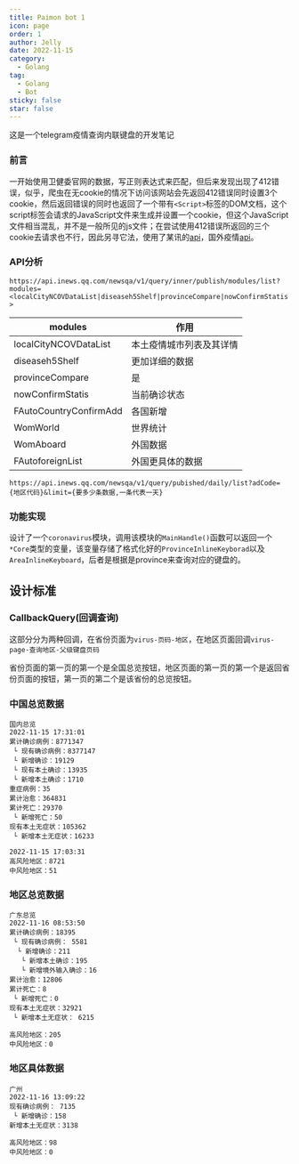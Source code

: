 ```yaml
---
title: Paimon bot 1
icon: page
order: 1
author: Jelly
date: 2022-11-15
category:
  - Golang
tag:
  - Golang
  - Bot
sticky: false
star: false
---
```


这是一个telegram疫情查询内联键盘的开发笔记

<!-- more -->

### 前言

一开始使用卫健委官网的数据，写正则表达式来匹配，但后来发现出现了412错误，似乎，爬虫在无cookie的情况下访问该网站会先返回412错误同时设置3个cookie，然后返回错误的同时也返回了一个带有`<Script>`标签的DOM文档，这个script标签会请求的JavaScript文件来生成并设置一个cookie，但这个JavaScript文件相当混乱，并不是一般所见的js文件；在尝试使用412错误所返回的三个cookie去请求也不行，因此另寻它法，使用了某讯的[api](https://api.inews.qq.com/newsqa/v1/query/inner/publish/modules/list?modules=localCityNCOVDataList,diseaseh5Shelf)，国外疫情[api](https://api.inews.qq.com/newsqa/v1/automation/modules/list?modules=FAutoforeignList)。

### API分析
`https://api.inews.qq.com/newsqa/v1/query/inner/publish/modules/list?modules=<localCityNCOVDataList|diseaseh5Shelf|provinceCompare|nowConfirmStatis>`

|modules|作用|
|--|--|
|localCityNCOVDataList|本土疫情城市列表及其详情|
|diseaseh5Shelf|更加详细的数据|
|provinceCompare|是|
|nowConfirmStatis|当前确诊状态|
|FAutoCountryConfirmAdd|各国新增|
|WomWorld|世界统计|
|WomAboard|外国数据|
|FAutoforeignList|外国更具体的数据|

`https://api.inews.qq.com/newsqa/v1/query/pubished/daily/list?adCode={地区代码}&limit={要多少条数据,一条代表一天}`

### 功能实现
设计了一个`coronavirus`模块，调用该模块的`MainHandle()`函数可以返回一个`*Core`类型的变量，该变量存储了格式化好的`ProvinceInlineKeyborad`以及`AreaInlineKeyboard`，后者是根据是province来查询对应的键盘的。

## 设计标准

### CallbackQuery(回调查询)
这部分分为两种回调，在省份页面为`virus-页码-地区`，在地区页面回调`virus-page-查询地区-父级键盘页码`

省份页面的第一页的第一个是全国总览按钮，地区页面的第一页的第一个是返回省份页面的按钮，第一页的第二个是该省份的总览按钮。

### 中国总览数据
```
国内总览
2022-11-15 17:31:01
累计确诊病例：8771347
 └ 现有确诊病例：8377147
 └ 新增确诊：19129
 └ 现有本土确诊：13935
 └ 新增本土确诊：1710
重症病例：35
累计治愈：364831
累计死亡：29370
 └ 新增死亡：50
现有本土无症状：105362
 └ 新增本土无症状：16233

2022-11-15 17:03:31
高风险地区：8721
中风险地区：51
```

### 地区总览数据
```
广东总览
2022-11-16 08:53:50
累计确诊病例：18395
 └ 现有确诊病例： 5581
  └ 新增确诊：211
   └ 新增本土确诊：195
   └ 新增境外输入确诊：16
累计治愈：12806
累计死亡：8
 └ 新增死亡：0
现有本土无症状：32921
 └ 新增本土无症状： 6215

高风险地区：205
中风险地区：0
```

### 地区具体数据
```
广州
2022-11-16 13:09:22
现有确诊病例： 7135
 └ 新增确诊：158
新增本土无症状：3138

高风险地区：98
中风险地区：0
```


